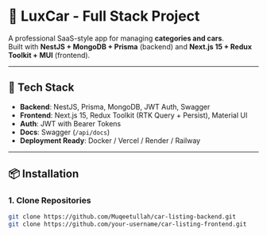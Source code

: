 # 🚗 LuxCar - Full Stack Project

A professional SaaS-style app for managing **categories and cars**.  
Built with **NestJS + MongoDB + Prisma** (backend) and **Next.js 15 + Redux Toolkit + MUI** (frontend).

---

## 🔧 Tech Stack

- **Backend**: NestJS, Prisma, MongoDB, JWT Auth, Swagger
- **Frontend**: Next.js 15, Redux Toolkit (RTK Query + Persist), Material UI
- **Auth**: JWT with Bearer Tokens
- **Docs**: Swagger (`/api/docs`)
- **Deployment Ready**: Docker / Vercel / Render / Railway

---

## 📦 Installation

### 1. Clone Repositories

```bash
git clone https://github.com/Muqeetullah/car-listing-backend.git
git clone https://github.com/your-username/car-listing-frontend.git
```
